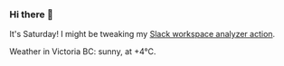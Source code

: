 ### Hi there :wave:

It's Saturday! I might be tweaking my [Slack workspace analyzer action](https://github.com/bewuethr/slack-analyzer).

Weather in Victoria BC: sunny, at +4°C.
